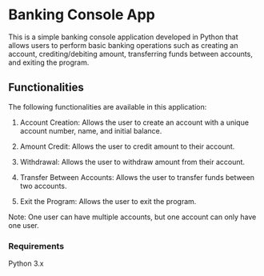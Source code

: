 # Banking Console App

This is a simple banking console application developed in Python that allows users to perform basic banking operations such as creating an account, crediting/debiting amount, transferring funds between accounts, and exiting the program.

## Functionalities
The following functionalities are available in this application:

1. Account Creation: Allows the user to create an account with a unique account number, name, and initial balance.

2. Amount Credit: Allows the user to credit amount to their account.

3. Withdrawal: Allows the user to withdraw amount from their account.

4. Transfer Between Accounts: Allows the user to transfer funds between two accounts.

5. Exit the Program: Allows the user to exit the program.

Note: One user can have multiple accounts, but one account can only have one user.

### Requirements
Python 3.x
